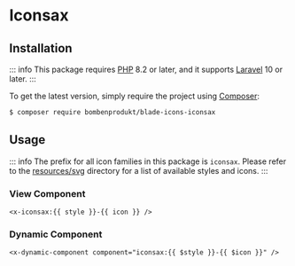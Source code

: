 # Iconsax

## Installation

::: info
This package requires [PHP](https://www.php.net/) 8.2 or later, and it supports [Laravel](https://laravel.com/) 10 or later.
:::

To get the latest version, simply require the project using [Composer](https://getcomposer.org/):

```bash
$ composer require bombenprodukt/blade-icons-iconsax
```

## Usage

::: info
The prefix for all icon families in this package is `iconsax`. Please refer to the [resources/svg](https://github.com/faustbrian/blade-icons-iconsax/tree/main/resources/svg) directory for a list of available styles and icons.
:::

### View Component

```blade
<x-iconsax:{{ style }}-{{ icon }} />
```

### Dynamic Component

```blade
<x-dynamic-component component="iconsax:{{ $style }}-{{ $icon }}" />
```
